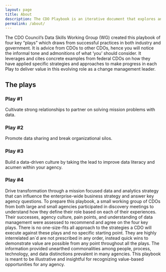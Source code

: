 ```yaml
---
layout: page
title: About
description: The CDO Playbook is an iterative document that explores and defines the evolution of the federal CDO role. It provides new and existing CDOs with guiding principles, opportunities for quick wins, and best practices to navigate some of the key areas that CDOs should focus on today and over the next few years.
permalink: /about/
---
```


The CDO Council’s Data Skills Working Group (WG) created this playbook of four key “plays” which draws from successful practices in both industry and government. It is advice from CDOs to other CDOs, hence you will notice the informal tone and admonitions of what ‘you’ should consider. It leverages and cites concrete examples from federal CDOs on how they have applied specific strategies and approaches to make progress in each Play to deliver value in this evolving role as a change management leader.  

## The plays  

### Play #1 

Cultivate strong relationships to partner on solving mission problems with data.  

### Play #2 

Promote data sharing and break organizational silos.  

### Play #3 

Build a data-driven culture by taking the lead to improve data literacy and acumen within your agency.  

### Play #4 

Drive transformation through a mission focused data and analytics strategy that can influence the enterprise-wide business strategy and answer key agency questions. 
To prepare this playbook, a small working group of CDOs from both large and small agencies participated in discovery meetings to understand how they define their role based on each of their experiences. Their successes, agency culture, pain points, and understanding of data management were assessed to recommend and agree on the four key plays. There is no one-size-fits all approach to the strategies a CDO will execute against these plays and no specific starting point. They are highly interrelated an`d are not prescribed in any order, instead quick wins to demonstrate value are possible from any point throughout all the plays. The information provided unearthed commonalities among people, process, technology, and data distinctions prevalent in many agencies. This playbook is meant to be illustrative and insightful for recognizing value-based opportunities for any agency.
